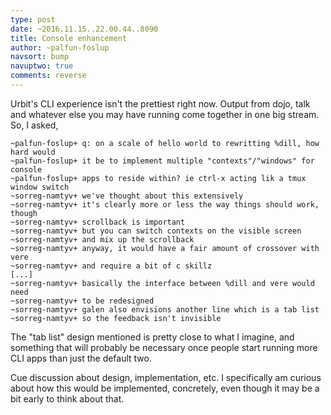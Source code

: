 ```yaml
---
type: post
date: ~2016.11.15..22.00.44..8090
title: Console enhancement
author: ~palfun-foslup
navsort: bump
navuptwo: true
comments: reverse
---
```


Urbit's CLI experience isn't the prettiest right now. Output from dojo, talk and whatever else you may have running come together in one big stream. So, I asked,

```
~palfun-foslup+ q: on a scale of hello world to rewritting %dill, how hard would
~palfun-foslup+ it be to implement multiple "contexts"/"windows" for console
~palfun-foslup+ apps to reside within? ie ctrl-x acting lik a tmux window switch
~sorreg-namtyv+ we've thought about this extensively
~sorreg-namtyv+ it's clearly more or less the way things should work, though
~sorreg-namtyv+ scrollback is important
~sorreg-namtyv+ but you can switch contexts on the visible screen
~sorreg-namtyv+ and mix up the scrollback
~sorreg-namtyv+ anyway, it would have a fair amount of crossover with vere
~sorreg-namtyv+ and require a bit of c skillz
[...]
~sorreg-namtyv+ basically the interface between %dill and vere would need
~sorreg-namtyv+ to be redesigned
~sorreg-namtyv+ galen also envisions another line which is a tab list
~sorreg-namtyv+ so the feedback isn't invisible
```

The "tab list" design mentioned is pretty close to what I imagine, and something that will probably be necessary once people start running more CLI apps than just the default two.

Cue discussion about design, implementation, etc. I specifically am curious about how this would be implemented, concretely, even though it may be a bit early to think about that.